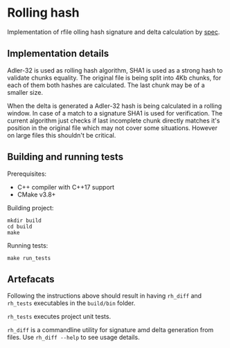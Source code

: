 # Rolling hash

Implementation of rfile olling hash signature and delta calculation by [spec](https://github.com/eqlabs/recruitment-exercises/blob/8e49a7b8cf9c415466876e852fbd862f74105ec6/rolling-hash.md "spec").

## Implementation details

Adler-32 is used as rolling hash algorithm, SHA1 is used as a strong hash to validate chunks equality. The original file is being split into 4Kb chunks, for each of them both hashes are calculated. The last chunk may be of a smaller size.

When the delta is generated a Adler-32 hash is being calculated in a rolling window. In case of a match to a signature SHA1 is used for verification. The current algorithm just checks if last incomplete chunk directly matches it's position in the original file which may not cover some situations. However on large files this shouldn't be critical.

## Building and running tests

Prerequisites:
- C++ compiler with C++17 support
- CMake v3.8+

Building project:
```
mkdir build
cd build
make
```
Running tests:
```
make run_tests
```

## Artefacats

Following the instructions above should result in having `rh_diff` and `rh_tests` executables in the `build/bin` folder.

`rh_tests` executes project unit tests.

`rh_diff` is a commandline utility for signature amd delta generation from files. Use `rh_diff --help` to see usage details.